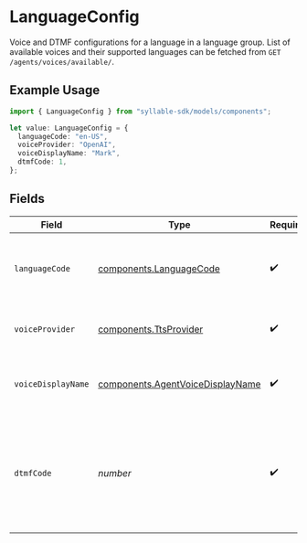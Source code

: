 # LanguageConfig

Voice and DTMF configurations for a language in a language group. List of available voices
and their supported languages can be fetched from `GET /agents/voices/available/`.

## Example Usage

```typescript
import { LanguageConfig } from "syllable-sdk/models/components";

let value: LanguageConfig = {
  languageCode: "en-US",
  voiceProvider: "OpenAI",
  voiceDisplayName: "Mark",
  dtmfCode: 1,
};
```

## Fields

| Field                                                                                        | Type                                                                                         | Required                                                                                     | Description                                                                                  | Example                                                                                      |
| -------------------------------------------------------------------------------------------- | -------------------------------------------------------------------------------------------- | -------------------------------------------------------------------------------------------- | -------------------------------------------------------------------------------------------- | -------------------------------------------------------------------------------------------- |
| `languageCode`                                                                               | [components.LanguageCode](../../models/components/languagecode.md)                           | :heavy_check_mark:                                                                           | BCP 47 codes of languages that Syllable supports.                                            |                                                                                              |
| `voiceProvider`                                                                              | [components.TtsProvider](../../models/components/ttsprovider.md)                             | :heavy_check_mark:                                                                           | TTS provider for an agent voice.                                                             |                                                                                              |
| `voiceDisplayName`                                                                           | [components.AgentVoiceDisplayName](../../models/components/agentvoicedisplayname.md)         | :heavy_check_mark:                                                                           | Display names of voices that Syllable supports.                                              |                                                                                              |
| `dtmfCode`                                                                                   | *number*                                                                                     | :heavy_check_mark:                                                                           | DTMF code that should be used for the language in the menu generated from the language group | 1                                                                                            |